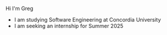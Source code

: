 Hi I'm Greg
- I am studying Software Engineering at Concordia University
- I am seeking an internship for Summer 2025
